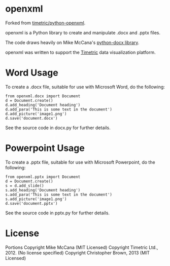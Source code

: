# openxml

Forked from [timetric/python-openxml](https://github.com/timetric/python-openxml).

openxml is a Python library to create and manipulate .docx and .pptx files.

The code draws heavily on Mike McCana's [python-docx library](https://github.com/mikemaccana/python-docx/).

openxml was written to support the [Timetric](http://timetric.com) data visualization platform.

# Word Usage

To create a .docx file, suitable for use with Microsoft Word, do the following:

    from openxml.docx import Document
    d = Document.create()
    d.add_heading('Document heading')
    d.add_para('This is some text in the document')
    d.add_picture('image1.png')
    d.save('document.docx')

See the source code in docx.py for further details.

# Powerpoint Usage

To create a .pptx file, suitable for use with Microsoft Powerpoint, do the following:

    from openxml.pptx import Document
    d = Document.create()
    s = d.add_slide()
    s.add_heading('Document heading')
    s.add_para('This is some text in the document')
    s.add_picture('image1.png')
    d.save('document.pptx')

See the source code in pptx.py for further details.

# License

Portions Copyright Mike McCana (MIT Licensed)
Copyright Timetric Ltd., 2012. (No license specified)
Copyright Christopher Brown, 2013 (MIT Licensed)
